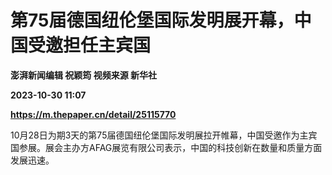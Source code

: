 # 第75届德国纽伦堡国际发明展开幕，中国受邀担任主宾国
**澎湃新闻编辑 祝颖筠 视频来源 新华社**

**2023-10-30 11:07**

**https://m.thepaper.cn/detail/25115770**

10月28日为期3天的第75届德国纽伦堡国际发明展拉开帷幕，中国受邀作为主宾国参展。展会主办方AFAG展览有限公司表示，中国的科技创新在数量和质量方面发展迅速。